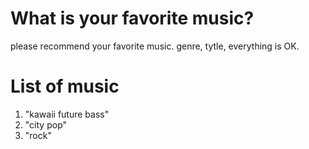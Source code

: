 # What is your favorite music?
please recommend your favorite music.
genre, tytle, everything is OK.

# List of music
1. "kawaii future bass"
2. "city pop"
3. "rock"

